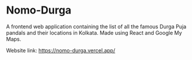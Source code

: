 # Nomo-Durga
A frontend web application containing the list of all the famous Durga Puja pandals and their locations in Kolkata. Made using React and Google My Maps.

Website link: https://nomo-durga.vercel.app/
